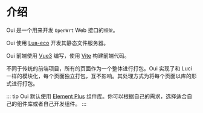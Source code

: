 # 介绍

[1]: https://github.com/zhaojh329/lua-eco
[2]: https://github.com/vuejs/core
[3]: https://github.com/vitejs/vite

Oui 是一个用来开发 `OpenWrt` Web 接口的`框架`。

Oui 使用 [Lua-eco][1] 开发其静态文件服务器。

Oui 前端使用 [Vue3][2] 编写，使用 [Vite][3] 构建前端代码。

不同于传统的前端项目，所有的页面作为一个整体进行打包。Oui 实现了和 Luci 一样的模块化，每个页面独立打包，互不影响。其处理方式为将每个页面以库的形式进行打包。

::: tip
Oui 默认使用 [Element Plus](https://github.com/element-plus/element-plus) 组件库。你可以根据自己的需求，选择适合自己的组件库或者自己开发组件。
:::
